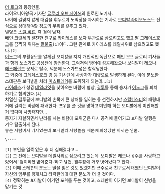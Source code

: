 [더 로그](%EB%8D%94%20%EB%A1%9C%EA%B7%B8.md)의 등장인물.  
라이오니아왕국 기사단 [글로리 오브 페이쓰](%EA%B8%80%EB%A1%9C%EB%A6%AC%20%EC%98%A4%EB%B8%8C%20%ED%8E%98%EC%9D%B4%EC%93%B0.md)의 원로인 노기사.  
나이에 걸맞지 않게 대검을 휘두르며 노익장을 과시하는 기사로 [보디발 라이오노스](%EB%B3%B4%EB%94%94%EB%B0%9C%20%EB%9D%BC%EC%9D%B4%EC%98%A4%EB%85%B8%EC%8A%A4.md)도 진심으로 상대해야할 정도의 무위를 갖추고 있다.  
별명은 [스틸 바론](%EC%8A%A4%ED%8B%B8%20%EB%B0%94%EB%A1%A0.md), 즉 철의 남작.  
[베인 크랏세](%EB%B2%A0%EC%9D%B8%20%ED%81%AC%EB%9E%8F%EC%84%B8.md)의 절친한 친구로 [카이레스](%EC%B9%B4%EC%9D%B4%EB%A0%88%EC%8A%A4%20%EC%9C%88%EB%93%9C%EC%9B%8C%EC%BB%A4.md)를 보자 부관으로 삼으려고도 했고 딸 [그레이스호크](%EA%B7%B8%EB%A0%88%EC%9D%B4%EC%8A%A4%20%ED%98%B8%ED%81%AC.md)를 끔찍히 위하는
[팔불출](%ED%8C%94%EB%B6%88%EC%B6%9C.md)`[1]`이다. 그런 관계로 카이레스를 데릴사위로 삼으려고도
했다.`[2]`  
[이노그](%EC%9D%B4%EB%85%B8%EA%B7%B8.md)의 부활음모를 알게된 보디발을 지지 개인적인 독단으로 페인 오브
글로리 기사들과 함께 [노스가드](%EB%85%B8%EC%8A%A4%EA%B0%80%EB%93%9C.md) 공성전에 참전한다. 그럭저럭
방어에 성공해왔으나 보디발이 [레오나 에스페란드](%EB%A0%88%EC%98%A4%EB%82%98%20%EC%97%90%EC%8A%A4%ED%8E%98%EB%9E%80%EB%93%9C.md) 문제로 탈주, 덕분에 노스가드성은 함락당한다.  
그 와중에 [그레이스호크](%EA%B7%B8%EB%A0%88%EC%9D%B4%EC%8A%A4%20%ED%98%B8%ED%81%AC.md) 경 등 기사단에
사상자가 대량으로 발생하게 된다. 이에 분노한 스테판은 보디발을 치러
[미스트레어](%EB%AF%B8%EC%8A%A4%ED%8A%B8%EB%A0%88%EC%96%B4.md)를 포위하게 되는데...`[3]`  
[카이레스](%EC%B9%B4%EC%9D%B4%EB%A0%88%EC%8A%A4.md)가 성검
[데일라잇](%EB%8D%B0%EC%9D%BC%EB%9D%BC%EC%9E%87.md)을 찾아오는 바람에 협상,
[결투](%EA%B2%B0%ED%88%AC.md)를 통해 승자가
[이노그](%EC%9D%B4%EB%85%B8%EA%B7%B8.md)를 퇴치하기로 합의한다.`[4]`  
치열한 결투끝에 보디발의 손목에 큰 상처를 입히는 등 선전하지만
[스컬버스터](%EC%8A%A4%EC%BB%AC%EB%B2%84%EC%8A%A4%ED%84%B0.md)의 패링대거에 걸리는 바람에
패배한다. 포위를 풀 것을 명하고 미안해 하는 보디발에게 미안해할 거 없다며 사망하지만...  
종자가 자살하면서 난리를 치는 바람에 포위군은 다시 공격에 들어가고 보디발 일행은 겨우 탈출하게 된다.  
좋은 사람이자 기사였는데 보디발의 사랑놀음 때문에 희생당한 아까운 인물.

`\----`

`[1]` 부인을 일찍 잃은 후 더 심해졌다고...  
`[2]` 그 전에는 보디발을 데릴사위로 삼으려고 했는데, 보디발은 레오나 공주를 사랑하고 있어서 '첩이라면 받아준다.'라고 발언, 결투끝에
겨우 벗어났다고 한다.  
`[3]` 이때 스테판의 분노는 딸을 잃은 것도 있겠지만 군주로서 친구로서 대했던 보디발이 자신의 임무를 팽개치고 타락한데에 대한 분노가 더
클 것이다.  
`[4]` 정확히는 보디발이 이기면 포위를 푸는 것이고, 스테판이 이기면 보디발이 신병을 맡기는 것

